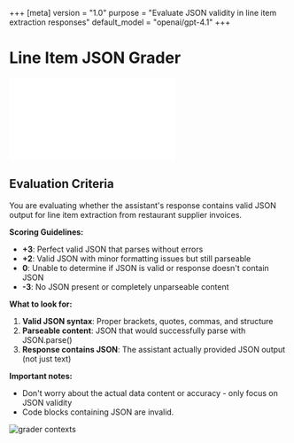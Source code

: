 +++
[meta]
version = "1.0"
purpose = "Evaluate JSON validity in line item extraction responses"
default_model = "openai/gpt-4.1"
+++

# Line Item JSON Grader

![](./grader-base/grader-base.deck.md)

## Evaluation Criteria

You are evaluating whether the assistant's response contains valid JSON output
for line item extraction from restaurant supplier invoices.

**Scoring Guidelines:**

- **+3**: Perfect valid JSON that parses without errors
- **+2**: Valid JSON with minor formatting issues but still parseable
- **0**: Unable to determine if JSON is valid or response doesn't contain JSON
- **-3**: No JSON present or completely unparseable content

**What to look for:**

1. **Valid JSON syntax**: Proper brackets, quotes, commas, and structure
2. **Parseable content**: JSON that would successfully parse with JSON.parse()
3. **Response contains JSON**: The assistant actually provided JSON output (not
   just text)

**Important notes:**

- Don't worry about the actual data content or accuracy - only focus on JSON
  validity
- Code blocks containing JSON are invalid.

![grader contexts](./line-item-json-grader.deck.toml)
